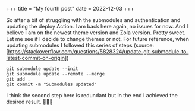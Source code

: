 +++
title = "My fourth post"
date = 2022-12-03
+++

So after a bit of struggling with the submodules and authentication and updating the deploy Action. I am back here again, no issues for now. And I believe I am on the newest theme version and Zola version. Pretty sweet. Let me see if I decide to change themes or not. For future reference, when updating submodules I followed this series of steps (source: [https://stackoverflow.com/questions/5828324/update-git-submodule-to-latest-commit-on-origin])

```git
git submodule update --init
git submodule update --remote --merge
git add .
git commit -m "Submodules updated"
```
I think the second step here is redundant but in the end I achieved the desired result. 🤷🏻‍♂️